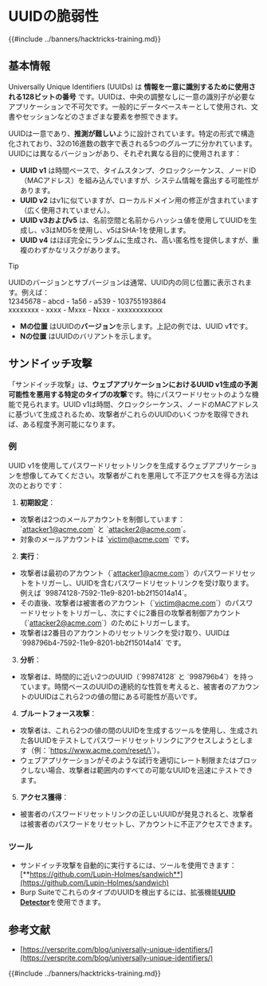 # UUIDの脆弱性

{{#include ../banners/hacktricks-training.md}}

## 基本情報

Universally Unique Identifiers (UUIDs) は **情報を一意に識別するために使用される128ビットの番号** です。UUIDは、中央の調整なしに一意の識別子が必要なアプリケーションで不可欠です。一般的にデータベースキーとして使用され、文書やセッションなどのさまざまな要素を参照できます。

UUIDは一意であり、**推測が難しい**ように設計されています。特定の形式で構造化されており、32の16進数の数字で表される5つのグループに分かれています。UUIDには異なるバージョンがあり、それぞれ異なる目的に使用されます：

- **UUID v1** は時間ベースで、タイムスタンプ、クロックシーケンス、ノードID（MACアドレス）を組み込んでいますが、システム情報を露出する可能性があります。
- **UUID v2** はv1に似ていますが、ローカルドメイン用の修正が含まれています（広く使用されていません）。
- **UUID v3およびv5** は、名前空間と名前からハッシュ値を使用してUUIDを生成し、v3はMD5を使用し、v5はSHA-1を使用します。
- **UUID v4** はほぼ完全にランダムに生成され、高い匿名性を提供しますが、重複のわずかなリスクがあります。

> [!TIP]
> UUIDのバージョンとサブバージョンは通常、UUID内の同じ位置に表示されます。例えば：\
> 12345678 - abcd - 1a56 - a539 - 103755193864\
> xxxxxxxx - xxxx - Mxxx - Nxxx - xxxxxxxxxxxx
>
> - **Mの位置** はUUIDの**バージョン**を示します。上記の例では、UUID v**1**です。
> - **Nの位置** はUUIDのバリアントを示します。

## サンドイッチ攻撃

「サンドイッチ攻撃」は、**ウェブアプリケーションにおけるUUID v1生成の予測可能性を悪用する特定のタイプの攻撃**です。特にパスワードリセットのような機能で見られます。UUID v1は時間、クロックシーケンス、ノードのMACアドレスに基づいて生成されるため、攻撃者がこれらのUUIDのいくつかを取得できれば、ある程度予測可能になります。

### 例

UUID v1を使用してパスワードリセットリンクを生成するウェブアプリケーションを想像してみてください。攻撃者がこれを悪用して不正アクセスを得る方法は次のとおりです：

1. **初期設定**：

- 攻撃者は2つのメールアカウントを制御しています：\`attacker1@acme.com\` と \`attacker2@acme.com\`。
- 対象のメールアカウントは \`victim@acme.com\` です。

2. **実行**：

- 攻撃者は最初のアカウント（\`attacker1@acme.com\`）のパスワードリセットをトリガーし、UUIDを含むパスワードリセットリンクを受け取ります。例えば \`99874128-7592-11e9-8201-bb2f15014a14\`。
- その直後、攻撃者は被害者のアカウント（\`victim@acme.com\`）のパスワードリセットをトリガーし、次にすぐに2番目の攻撃者制御アカウント（\`attacker2@acme.com\`）のためにトリガーします。
- 攻撃者は2番目のアカウントのリセットリンクを受け取り、UUIDは \`998796b4-7592-11e9-8201-bb2f15014a14\` です。

3. **分析**：

- 攻撃者は、時間的に近い2つのUUID（\`99874128\` と \`998796b4\`）を持っています。時間ベースのUUIDの連続的な性質を考えると、被害者のアカウントのUUIDはこれら2つの値の間にある可能性が高いです。

4. **ブルートフォース攻撃**：

- 攻撃者は、これら2つの値の間のUUIDを生成するツールを使用し、生成された各UUIDをテストしてパスワードリセットリンクにアクセスしようとします（例：\`https://www.acme.com/reset/\<generated-UUID>\`）。
- ウェブアプリケーションがそのような試行を適切にレート制限またはブロックしない場合、攻撃者は範囲内のすべての可能なUUIDを迅速にテストできます。

5. **アクセス獲得**：

- 被害者のパスワードリセットリンクの正しいUUIDが発見されると、攻撃者は被害者のパスワードをリセットし、アカウントに不正アクセスできます。

### ツール

- サンドイッチ攻撃を自動的に実行するには、ツールを使用できます：[**https://github.com/Lupin-Holmes/sandwich**](https://github.com/Lupin-Holmes/sandwich)
- Burp SuiteでこれらのタイプのUUIDを検出するには、拡張機能[**UUID Detector**](https://portswigger.net/bappstore/65f32f209a72480ea5f1a0dac4f38248)を使用できます。

## 参考文献

- [https://versprite.com/blog/universally-unique-identifiers/](https://versprite.com/blog/universally-unique-identifiers/)

{{#include ../banners/hacktricks-training.md}}
